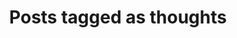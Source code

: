 ---
title: Posts tagged as thoughts
layout: tag
taxonomy: thoughts
permalink: /tags/thoughts
entries_layout: list
author_profile: false
---